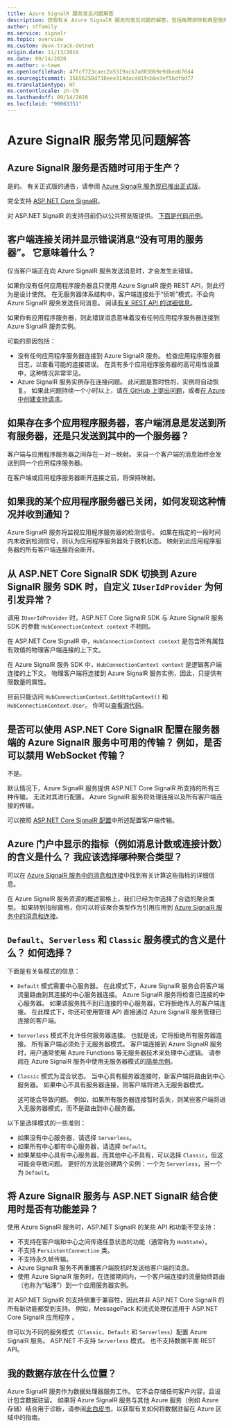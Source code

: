 ```yaml
---
title: Azure SignalR 服务常见问题解答
description: 获取有关 Azure SignalR 服务的常见问题的解答，包括故障排除和典型使用方案。
author: sffamily
ms.service: signalr
ms.topic: overview
ms.custom: devx-track-dotnet
origin.date: 11/13/2019
ms.date: 09/14/2020
ms.author: v-tawe
ms.openlocfilehash: 47fcf723caec2a5319acb7a0030b9e9dbeab76d4
ms.sourcegitcommit: 35b56258d738eee314dacdd19cbbe3ef5bdfbd77
ms.translationtype: HT
ms.contentlocale: zh-CN
ms.lasthandoff: 09/14/2020
ms.locfileid: "90063351"
---
```

# <a name="azure-signalr-service-faq"></a>Azure SignalR 服务常见问题解答

## <a name="is-azure-signalr-service-ready-for-production-use"></a>Azure SignalR 服务是否随时可用于生产？

是的。
有关正式版的通告，请参阅 [Azure SignalR 服务现已推出正式版](https://azure.microsoft.com/blog/azure-signalr-service-now-generally-available/)。 

完全支持 [ASP.NET Core SignalR](https://docs.microsoft.com/aspnet/core/signalr/introduction)。

对 ASP.NET SignalR 的支持目前仍以公共预览版提供。 [下面是代码示例](https://github.com/aspnet/AzureSignalR-samples/tree/master/aspnet-samples/ChatRoom)。

## <a name="the-client-connection-closes-with-the-error-message-no-server-available-what-does-it-mean"></a>客户端连接关闭并显示错误消息“没有可用的服务器”。 它意味着什么？

仅当客户端正在向 Azure SignalR 服务发送消息时，才会发生此错误。

如果你没有任何应用程序服务器且只使用 Azure SignalR 服务 REST API，则此行为是设计使然。
在无服务器体系结构中，客户端连接处于“侦听”模式，不会向 Azure SignalR 服务发送任何消息。
阅读[有关 REST API 的详细信息](./signalr-quickstart-rest-api.md)。

如果你有应用程序服务器，则此错误消息意味着没有任何应用程序服务器连接到 Azure SignalR 服务实例。

可能的原因包括：
- 没有任何应用程序服务器连接到 Azure SignalR 服务。 检查应用程序服务器日志，以查看可能的连接错误。 在具有多个应用程序服务器的高可用性设置中，这种情况非常罕见。
- Azure SignalR 服务实例存在连接问题。 此问题是暂时性的，实例将自动恢复。
如果此问题持续一个小时以上，请[在 GitHub 上提出问题](https://github.com/Azure/azure-signalr/issues/new)，或者[在 Azure 中创建支持请求](https://support.azure.cn/support/support-azure/)。

## <a name="when-there-are-multiple-application-servers-are-client-messages-sent-to-all-servers-or-just-one-of-them"></a>如果存在多个应用程序服务器，客户端消息是发送到所有服务器，还是只发送到其中的一个服务器？

客户端与应用程序服务器之间存在一对一映射。 来自一个客户端的消息始终会发送到同一个应用程序服务器。

在客户端或应用程序服务器断开连接之前，将保持映射。

## <a name="if-one-of-my-application-servers-is-down-how-can-i-find-it-and-get-notified"></a>如果我的某个应用程序服务器已关闭，如何发现这种情况并收到通知？

Azure SignalR 服务将监视应用程序服务器的检测信号。
如果在指定的一段时间内未收到检测信号，则认为应用程序服务器处于脱机状态。 映射到此应用程序服务器的所有客户端连接将会断开。

## <a name="why-does-my-custom-iuseridprovider-throw-an-exception-when-im-switching-from-aspnet-core-signalr-sdk-to-azure-signalr-service-sdk"></a>从 ASP.NET Core SignalR SDK 切换到 Azure SignalR 服务 SDK 时，自定义 `IUserIdProvider` 为何引发异常？

调用 `IUserIdProvider` 时，ASP.NET Core SignalR SDK 与 Azure SignalR 服务 SDK 的参数 `HubConnectionContext context` 不相同。

在 ASP.NET Core SignalR 中，`HubConnectionContext context` 是包含所有属性有效值的物理客户端连接的上下文。

在 Azure SignalR 服务 SDK 中，`HubConnectionContext context` 是逻辑客户端连接的上下文。 物理客户端将连接到 Azure SignalR 服务实例，因此，只提供有限数量的属性。

目前只能访问 `HubConnectionContext.GetHttpContext()` 和 `HubConnectionContext.User`。
你可以[查看源代码](https://github.com/Azure/azure-signalr/blob/dev/src/Microsoft.Azure.SignalR/HubHost/ServiceHubConnectionContext.cs)。

## <a name="can-i-configure-the-transports-available-in-azure-signalr-service-on-the-server-side-with-aspnet-core-signalr-for-example-can-i-disable-websocket-transport"></a>是否可以使用 ASP.NET Core SignalR 配置在服务器端的 Azure SignalR 服务中可用的传输？ 例如，是否可以禁用 WebSocket 传输？

不是。

默认情况下，Azure SignalR 服务提供 ASP.NET Core SignalR 所支持的所有三种传输。 无法对其进行配置。 Azure SignalR 服务将处理连接以及所有客户端连接的传输。

可以按照 [ASP.NET Core SignalR 配置](https://docs.microsoft.com/aspnet/core/signalr/configuration?view=aspnetcore-2.1&tabs=dotnet#configure-allowed-transports-2)中所述配置客户端传输。

## <a name="what-is-the-meaning-of-metrics-like-message-count-or-connection-count-shown-in-the-azure-portal-which-kind-of-aggregation-type-should-i-choose"></a>Azure 门户中显示的指标（例如消息计数或连接计数）的含义是什么？ 我应该选择哪种聚合类型？

可以在 [Azure SignalR 服务中的消息和连接](signalr-concept-messages-and-connections.md)中找到有关计算这些指标的详细信息。

在 Azure SignalR 服务资源的概述窗格上，我们已经为你选择了合适的聚合类型。 如果转到指标窗格，你可以将该聚合类型作为引用应用到 [Azure SignalR 服务中的消息和连接](../azure-monitor/platform/metrics-supported.md#microsoftsignalrservicesignalr)。

## <a name="what-is-the-meaning-of-the-default-serverless-and-classic-service-modes-how-can-i-choose"></a>`Default`、`Serverless` 和 `Classic` 服务模式的含义是什么？ 如何选择？

下面是有关各模式的信息：
* `Default` 模式需要中心服务器。 在此模式下，Azure SignalR 服务会将客户端流量路由到其连接的中心服务器连接。 Azure SignalR 服务将检查已连接的中心服务器。 如果该服务找不到已连接的中心服务器，它将拒绝传入的客户端连接。 在此模式下，你还可使用管理 API 直接通过 Azure SignalR 服务管理已连接的客户端。
* `Serverless` 模式不允许任何服务器连接。 也就是说，它将拒绝所有服务器连接。 所有客户端必须处于无服务器模式。 客户端连接到 Azure SignalR 服务时，用户通常使用 Azure Functions 等无服务器技术来处理中心逻辑。 请参阅在 Azure SignalR 服务中使用无服务器模式的[简单示例](https://docs.microsoft.com/azure/azure-signalr/signalr-quickstart-azure-functions-javascript?WT.mc_id=signalrquickstart-github-antchu)。
* `Classic` 模式为混合状态。 当中心具有服务器连接时，新客户端将路由到中心服务器。 如果中心不具有服务器连接，则客户端将进入无服务器模式。 

  这可能会导致问题。 例如，如果所有服务器连接暂时丢失，则某些客户端将进入无服务器模式，而不是路由到中心服务器。

以下是选择模式的一些准则：
- 如果没有中心服务器，请选择 `Serverless`。
- 如果所有中心都有中心服务器，请选择 `Default`。
- 如果某些中心具有中心服务器，而其他中心不具有，可以选择 `Classic`，但这可能会导致问题。 更好的方法是创建两个实例：一个为 `Serverless`，另一个为 `Default`。

## <a name="are-there-any-feature-differences-in-using-azure-signalr-service-with-aspnet-signalr"></a>将 Azure SignalR 服务与 ASP.NET SignalR 结合使用时是否有功能差异？
使用 Azure SignalR 服务时，ASP.NET SignalR 的某些 API 和功能不受支持：
- 不支持在客户端和中心之间传递任意状态的功能（通常称为 `HubState`）。
- 不支持 `PersistentConnection` 类。
- 不支持永久帧传输。
- Azure SignalR 服务不再重播客户端脱机时发送给客户端的消息。
- 使用 Azure SignalR 服务时，在连接期间内，一个客户端连接的流量始终路由（也称为“粘滞”）到一个应用服务器实例。

对 ASP.NET SignalR 的支持侧重于兼容性，因此并非 ASP.NET Core SignalR 的所有新功能都受到支持。 例如，MessagePack 和流式处理仅适用于 ASP.NET Core SignalR 应用程序 。

你可以为不同的服务模式（`Classic`、`Default` 和 `Serverless`）配置 Azure SignalR 服务。 ASP.NET 不支持 `Serverless` 模式。 也不支持数据平面 REST API。

## <a name="where-does-my-data-reside"></a>我的数据存放在什么位置？

Azure SignalR 服务作为数据处理器服务工作。 它不会存储任何客户内容，且设计包含数据驻留。 如果将 Azure SignalR 服务与其他 Azure 服务（例如 Azure 存储）结合用于诊断，请参阅[此白皮书](https://azure.microsoft.com/resources/achieving-compliant-data-residency-and-security-with-azure/)，以获取有关如何将数据驻留在 Azure 区域中的指南。
